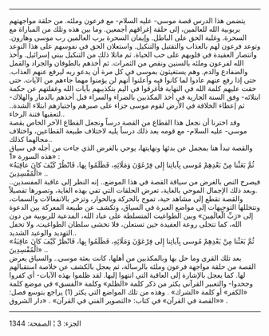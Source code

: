 ------------------------------------------------------------------------

يتضمن هذا الدرس قصة موسى- عليه السلام- مع فرعون وملئه. من حلقة مواجهتهم
بربوبية الله للعالمين، إلى حلقة إغراقهم أجمعين. وما بين هذه وتلك من
المباراة مع السحرة. وغلبة الحق على الباطل. وإيمان السحرة برب العالمين رب
موسى وهارون. وتوعد فرعون لهم بالعذاب والتقتيل والتنكيل. واستعلان الحق في
نفوسهم على هذا التوعد وانتصار العقيدة في قلوبهم على حب الحياة. ثم ماتلا
ذلك من التنكيل ببني إسرائيل. وأخذ الله لفرعون وملئه بالسنين ونقص من
الثمرات. ثم أخذهم بالطوفان والجراد والقمل والضفادع والدم. وهم يستغيثون
بموسى في كل مرة أن يدعو ربه ليرفع عنهم العذاب. حتى إذا رفع عنهم عادوا
لما كانوا فيه وأعلنوا أنهم لن يؤمنوا مهما جاءهم من الآيات. حتى حقت عليهم
كلمة الله في النهاية فأغرقوا في اليم بتكذيبهم بآيات الله وغفلتهم عن حكمة
ابتلائه- وفق السنة الجارية في أخذ المكذبين بالضراء والسراء قبل أخذهم
بالدمار والهلاك- ثم إعطاء الخلافة في الأرض لقوم موسى جزاء على صبرهم
واجتيازهم ابتلاء الشدة.. لتعقبها فتنة الرخاء..  
وقد اخترنا أن نجعل هذا القطاع من القصة درساً ونجعل القطاع الآخر الخاص
بقصة موسى- عليه السلام- مع قومه بعد ذلك درساً يليه لاختلاف طبيعة
القطاعين، واختلاف مجالهما كذلك..  
والقصة تبدأ هنا بمجمل عن بدئها ونهايتها، يوحي بالغرض الذي جاءت من أجله
في سياق هذه السورة «1» :  
«ثُمَّ بَعَثْنا مِنْ بَعْدِهِمْ مُوسى بِآياتِنا إِلى فِرْعَوْنَ وَمَلَائِهِ، فَظَلَمُوا بِها، فَانْظُرْ كَيْفَ
كانَ عاقِبَةُ الْمُفْسِدِينَ» ..  
فيصرح النص بالغرض من سياقة القصة في هذا الموضع.. إنه النظر إلى عاقبة
المفسدين.. وبعد ذلك الإجمال الموحي بالغاية، تعرض الحلقات التي تفي بهذه
الغاية، وتصورها تفصيلاً.  
والقصة تقطع إلى مشاهد حية، تموج بالحركة وبالحوار، وتزخر بالانفعالات
والسمات، وتتخللها التوجيهات إلى مواضع العبرة في السياق، وتكشف عن طبيعة
المعركة بين الدعوة إلى «رَبِّ الْعالَمِينَ» وبين الطواغيت المتسلطة على عباد
الله، المدعية للربوبية من دون الله، كما تتجلى روعة العقيدة حين تستعلن،
فلا تخشى سلطان الطواغيت، ولا تحفل التهديد والوعيد الشديد..  
«ثُمَّ بَعَثْنا مِنْ بَعْدِهِمْ مُوسى بِآياتِنا إِلى فِرْعَوْنَ وَمَلَائِهِ، فَظَلَمُوا بِها، فَانْظُرْ كَيْفَ
كانَ عاقِبَةُ الْمُفْسِدِينَ» ..  
بعد تلك القرى وما حل بها وبالمكذبين من أهلها، كانت بعثة موسى.. والسياق
يعرض القصة من حلقة مواجهة فرعون وملئه بالرسالة، ثم يعجل بالكشف عن خلاصة
استقبالهم لها. كما يعجل بالإشارة إلى العاقبة التي انتهوا إليها. لقد
ظلموا بهذه الآيات- أي كفروا وجحدوا- والتعبير القرآني يكثر من ذكر كلمة
«الظلم» وكلمة «الفسق» في موضع كلمة «الكفر» أو كلمة «الشرك» . وهذه من تلك
المواضع التي يكثر (1) يراجع بتوسع فصل: «القصة في القرآن» في كتاب:
«التصوير الفني في القرآن» . «دار الشروق» .

------------------------------------------------------------------------

الجزء: 3 ¦ الصفحة: 1344

